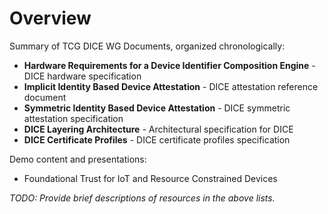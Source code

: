 # Overview
Summary of TCG DICE WG Documents, organized chronologically:
- **Hardware Requirements for a Device Identifier Composition Engine** - DICE hardware specification
- **Implicit Identity Based Device Attestation** - DICE attestation reference document
- **Symmetric Identity Based Device Attestation** - DICE symmetric attestation specification
- **DICE Layering Architecture** - Architectural specification for DICE
- **DICE Certificate Profiles** - DICE certificate profiles specification

Demo content and presentations:
- Foundational Trust for IoT and Resource Constrained Devices

*TODO: Provide brief descriptions of resources in the above lists.*
